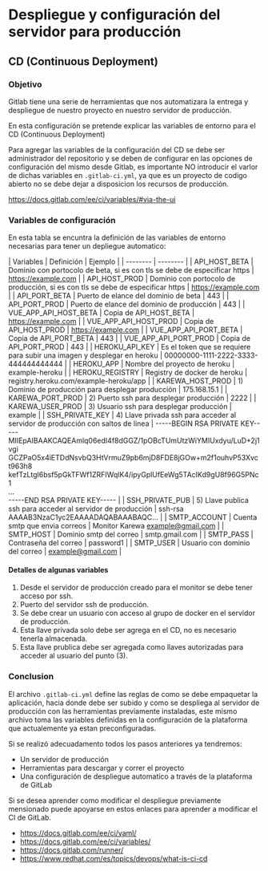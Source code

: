 # Despliegue y configuración del servidor para producción

## CD (Continuous Deployment)

### Objetivo

Gitlab tiene una serie de herramientas que nos automatizara la entrega y despliegue de nuestro proyecto en nuestro servidor de producción.

En esta configuración se pretende explicar las variables de entorno para el CD (Continuous Deployment)

Para agregar las variables de la configuración del CD se debe ser administrador del repositorio y se deben de configurar en las opciones de configuración del mismo desde Gitlab, es importante NO introducir el varlor de dichas variables en `.gitlab-ci.yml`, ya que es un proyecto de codigo abierto no se debe dejar a disposicion los recursos de producción.

https://docs.gitlab.com/ee/ci/variables/#via-the-ui

### Variables de configuración

En esta tabla se encuntra la definición de las variables de entorno necesarias para tener un depliegue automatico:

| Variables | Definición | Ejemplo |
| -------- | -------- |
| API_HOST_BETA   | Dominio con portocolo de beta, si es con tls se debe de especificar https | https://example.com |
| API_HOST_PROD   | Dominio con portocolo de producción, si es con tls se debe de especificar https | https://example.com |
| API_PORT_BETA | Puerto de elance del dominio de beta | 443 |
| API_PORT_PROD | Puerto de elance del dominio de producción | 443 |
| VUE_APP_API_HOST_BETA | Copia de API_HOST_BETA | https://example.com |
| VUE_APP_API_HOST_PROD | Copia de API_HOST_PROD | https://example.com |
| VUE_APP_API_PORT_BETA | Copia de API_PORT_BETA | 443 |
| VUE_APP_API_PORT_PROD | Copia de API_PORT_PROD | 443 |
| HEROKU_API_KEY | Es el token que se requiere para subir una imagen y desplegar en heroku | 00000000-1111-2222-3333-444444444444 |
| HEROKU_APP | Nombre del proyecto de heroku | example-heroku |
| HEROKU_REGISTRY | Registry de docker de heroku | registry.heroku.com/example-heroku/app |
| KAREWA_HOST_PROD | 1) Dominio de producción para desplegar producción | 175.168.15.1 |
| KAREWA_PORT_PROD | 2) Puerto ssh para desplegar producción | 2222 |
| KAREWA_USER_PROD | 3) Usuario ssh para desplegar producción | example |
| SSH_PRIVATE_KEY | 4) Llave privada ssh para acceder al servidor de producción con saltos de linea | -----BEGIN RSA PRIVATE KEY-----<br>MIIEpAIBAAKCAQEAmlq06edI4f8dGGZ/1pOBcTUmUtzWiYMIUxdyu/LuD+2j1vgi<br>GCZPaO5x4iETDdNsvbQ3HtVrmuZ9pb6mjD8FDE8jGOw+m2f1ouhvP53Xvct963h8<br>kefTzLtgI6bsf5pGkTFWf1ZRFIWqlK4/ipyGplUfEeWg5TAcIKd9gU8f96G5PNc1<br>...<br>-----END RSA PRIVATE KEY----- |
| SSH_PRIVATE_PUB | 5) Llave publica ssh para acceder al servidor de producción | ssh-rsa AAAAB3NzaC1yc2EAAAADAQABAAABAQC... |
| SMTP_ACCOUNT | Cuenta smtp que envia correos | Monitor Karewa <example@gmail.com> |
| SMTP_HOST | Dominio smtp del correo | smtp.gmail.com |
| SMTP_PASS | Contraseña del correo | password1 |
| SMTP_USER | Usuario con dominio del correo | example@gmail.com |


#### Detalles de algunas variables

1. Desde el servidor de producción creado para el monitor se debe tener acceso por ssh.
2. Puerto del servidor ssh de producción.
3. Se debe crear un usuario con acceso al grupo de docker en el servidor de producción.
4. Esta llave privada solo debe ser agrega en el CD, no es necesario tenerla almacenada.  
5. Esta llave prublica debe ser agregada como llaves autorizadas para acceder al usuario del punto (3).


### Conclusion

El archivo `.gitlab-ci.yml` define las reglas de como se debe empaquetar la aplicación, hacia donde debe ser subido y como se despliega al servidor de producción con las herramientas previamente instaladas, este mismo archivo toma las variables definidas en la configuración de la plataforma que actualemente ya estan preconfiguradas.

Si se realizó adecuadamento todos los pasos anteriores ya tendremos:
- Un servidor de producción
- Herramientas para descargar y correr el proyecto
- Una configuración de despliegue automatico a través de la plataforma de GitLab

Si se desea aprender como modificar el despliegue previamente mensionado puede apoyarse en estos enlaces para aprender a modificar el CI de GitLab.

- https://docs.gitlab.com/ee/ci/yaml/
- https://docs.gitlab.com/ee/ci/variables/
- https://docs.gitlab.com/runner/
- https://www.redhat.com/es/topics/devops/what-is-ci-cd
